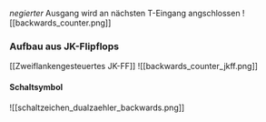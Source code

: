 _negierter_ Ausgang wird an nächsten T-Eingang angschlossen
![[backwards_counter.png]]

### Aufbau aus JK-Flipflops
[[Zweiflankengesteuertes JK-FF]]
![[backwards_counter_jkff.png]]

#### Schaltsymbol
![[schaltzeichen_dualzaehler_backwards.png]]

